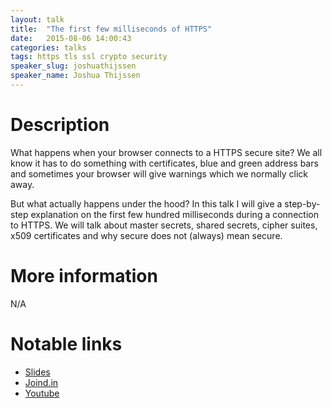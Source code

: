 ```yaml
---
layout: talk
title:  "The first few milliseconds of HTTPS"
date:   2015-08-06 14:00:43
categories: talks
tags: https tls ssl crypto security
speaker_slug: joshuathijssen
speaker_name: Joshua Thijssen
---
```


# Description
What happens when your browser connects to a HTTPS secure site? We all know it has to do something with 
certificates, blue and green address bars and sometimes your browser will give warnings which we normally 
click away.

But what actually happens under the hood? In this talk I will give a step-by-step explanation on the first 
few hundred milliseconds during a connection to HTTPS. We will talk about master secrets, shared secrets, 
cipher suites, x509 certificates and why secure does not (always) mean secure.

# More information
N/A

# Notable links
  * [Slides](http://www.google.com)
  * [Joind.in](http://www.google.com)
  * [Youtube](http://www.google.com)
